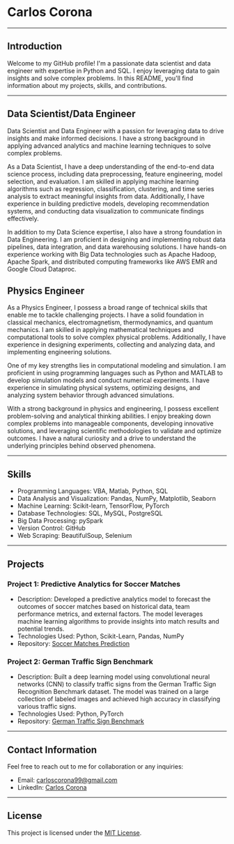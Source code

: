 # Carlos Corona


---

## Introduction
Welcome to my GitHub profile! I'm a passionate data scientist and data engineer with expertise in Python and SQL. I enjoy leveraging data to gain insights and solve complex problems. In this README, you'll find information about my projects, skills, and contributions.

---
## Data Scientist/Data Engineer

Data Scientist and Data Engineer with a passion for leveraging data to drive insights and make informed decisions. I have a strong background in applying advanced analytics and machine learning techniques to solve complex problems.

As a Data Scientist, I have a deep understanding of the end-to-end data science process, including data preprocessing, feature engineering, model selection, and evaluation. I am skilled in applying machine learning algorithms such as regression, classification, clustering, and time series analysis to extract meaningful insights from data. Additionally, I have experience in building predictive models, developing recommendation systems, and conducting data visualization to communicate findings effectively.

In addition to my Data Science expertise, I also have a strong foundation in Data Engineering. I am proficient in designing and implementing robust data pipelines, data integration, and data warehousing solutions. I have hands-on experience working with Big Data technologies such as Apache Hadoop, Apache Spark, and distributed computing frameworks like AWS EMR and Google Cloud Dataproc.


## Physics Engineer

As a Physics Engineer, I possess a broad range of technical skills that enable me to tackle challenging projects. I have a solid foundation in classical mechanics, electromagnetism, thermodynamics, and quantum mechanics. I am skilled in applying mathematical techniques and computational tools to solve complex physical problems. Additionally, I have experience in designing experiments, collecting and analyzing data, and implementing engineering solutions.

One of my key strengths lies in computational modeling and simulation. I am proficient in using programming languages such as Python and MATLAB to develop simulation models and conduct numerical experiments. I have experience in simulating physical systems, optimizing designs, and analyzing system behavior through advanced simulations.

With a strong background in physics and engineering, I possess excellent problem-solving and analytical thinking abilities. I enjoy breaking down complex problems into manageable components, developing innovative solutions, and leveraging scientific methodologies to validate and optimize outcomes. I have a natural curiosity and a drive to understand the underlying principles behind observed phenomena.

---

## Skills
- Programming Languages: VBA, Matlab, Python, SQL
- Data Analysis and Visualization: Pandas, NumPy, Matplotlib, Seaborn
- Machine Learning: Scikit-learn, TensorFlow, PyTorch
- Database Technologies: SQL, MySQL, PostgreSQL
- Big Data Processing: pySpark
- Version Control: GitHub
- Web Scraping: BeautifulSoup, Selenium

---

## Projects

### Project 1: Predictive Analytics for Soccer Matches
- Description: Developed a predictive analytics model to forecast the outcomes of soccer matches based on historical data, team performance metrics, and external factors. The model leverages machine learning algorithms to provide insights into match results and potential trends.
- Technologies Used: Python, Scikit-Learn, Pandas, NumPy
- Repository: [Soccer Matches Prediction](https://github.com/carlosdcorona/Soccer-Matches-Prediction/tree/main)

### Project 2: German Traffic Sign Benchmark
- Description: Built a deep learning model using convolutional neural networks (CNN) to classify traffic signs from the German Traffic Sign Recognition Benchmark dataset. The model was trained on a large collection of labeled images and achieved high accuracy in classifying various traffic signs.
- Technologies Used: Python, PyTorch
- Repository: [German Traffic Sign Benchmark](https://github.com/carlosdcorona/German-Traffic-Sign-Benchmark)

---

## Contact Information
Feel free to reach out to me for collaboration or any inquiries:

- Email: carloscorona99@gmail.com
- LinkedIn: [Carlos Corona](https://www.linkedin.com/in/carlosdcorona)
---

## License
This project is licensed under the [MIT License](LICENSE).

